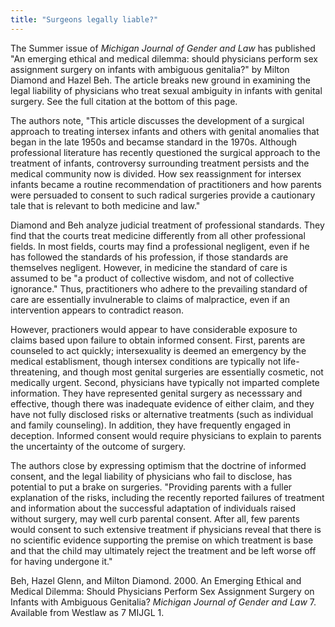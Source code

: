 ```yaml
---
title: "Surgeons legally liable?"
---
```


The Summer issue of _Michigan Journal of Gender and Law_ has published "An emerging ethical and medical dilemma: should physicians perform sex assignment surgery on infants with ambiguous genitalia?" by Milton Diamond and Hazel Beh. The article breaks new ground in examining the legal liability of physicians who treat sexual ambiguity in infants with genital surgery. See the full citation at the bottom of this page.  
  
The authors note, "This article discusses the development of a surgical approach to treating intersex infants and others with genital anomalies that began in the late 1950s and becamse standard in the 1970s. Although professional literature has recently questioned the surgical approach to the treatment of infants, controversy surrounding treatment persists and the medical community now is divided. How sex reassignment for intersex infants became a routine recommendation of practitioners and how parents were persuaded to consent to such radical surgeries provide a cautionary tale that is relevant to both medicine and law."  
  
Diamond and Beh analyze judicial treatment of professional standards. They find that the courts treat medicine differently from all other professional fields. In most fields, courts may find a professional negligent, even if he has followed the standards of his profession, if those standards are themselves negligent. However, in medicine the standard of care is assumed to be "a product of collective wisdom, and not of collective ignorance." Thus, practitioners who adhere to the prevailing standard of care are essentially invulnerable to claims of malpractice, even if an intervention appears to contradict reason.  
  
However, practioners would appear to have considerable exposure to claims based upon failure to obtain informed consent. First, parents are counseled to act quickly; intersexuality is deemed an emergency by the medical establisment, though intersex conditions are typically not life-threatening, and though most genital surgeries are essentially cosmetic, not medically urgent. Second, physicians have typically not imparted complete information. They have represented genital surgery as necesssary and effective, though there was inadequate evidence of either claim, and they have not fully disclosed risks or alternative treatments (such as individual and family counseling). In addition, they have frequently engaged in deception. Informed consent would require physicians to explain to parents the uncertainty of the outcome of surgery.  
  
The authors close by expressing optimism that the doctrine of informed consent, and the legal liability of physicians who fail to disclose, has potential to put a brake on surgeries. "Providing parents with a fuller explanation of the risks, including the recently reported failures of treatment and information about the successful adaptation of individuals raised without surgery, may well curb parental consent. After all, few parents would consent to such extensive treatment if physicians reveal that there is no scientific evidence supporting the premise on which treatment is base and that the child may ultimately reject the treatment and be left worse off for having undergone it."  
  
Beh, Hazel Glenn, and Milton Diamond. 2000. An Emerging Ethical and Medical Dilemma: Should Physicians Perform Sex Assignment Surgery on Infants with Ambiguous Genitalia? _Michigan Journal of Gender and Law_ 7. Available from Westlaw as 7 MIJGL 1.